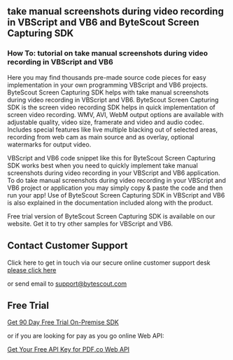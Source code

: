 ## take manual screenshots during video recording in VBScript and VB6 and ByteScout Screen Capturing SDK

### How To: tutorial on take manual screenshots during video recording in VBScript and VB6

Here you may find thousands pre-made source code pieces for easy implementation in your own programming VBScript and VB6 projects. ByteScout Screen Capturing SDK helps with take manual screenshots during video recording in VBScript and VB6. ByteScout Screen Capturing SDK is the screen video recording SDK helps in quick implementation of screen video recording. WMV, AVI, WebM output options are available with adjustable quality, video size, framerate and video and audio codec. Includes special features like live multiple blacking out of selected areas, recording from web cam as main source and as overlay, optional watermarks for output video.

VBScript and VB6 code snippet like this for ByteScout Screen Capturing SDK works best when you need to quickly implement take manual screenshots during video recording in your VBScript and VB6 application. To do take manual screenshots during video recording in your VBScript and VB6 project or application you may simply copy & paste the code and then run your app! Use of ByteScout Screen Capturing SDK in VBScript and VB6 is also explained in the documentation included along with the product.

Free trial version of ByteScout Screen Capturing SDK is available on our website. Get it to try other samples for VBScript and VB6.

## Contact Customer Support

Click here to get in touch via our secure online customer support desk [please click here](https://bytescout.zendesk.com/hc/en-us/requests/new?subject=ByteScout%20Screen%20Capturing%20SDK%20Question)

or send email to [support@bytescout.com](mailto:support@bytescout.com?subject=ByteScout%20Screen%20Capturing%20SDK%20Question) 

## Free Trial

[Get 90 Day Free Trial On-Premise SDK](https://bytescout.com/download/web-installer?utm_source=github-readme)

or if you are looking for pay as you go online Web API:

[Get Your Free API Key for PDF.co Web API](https://pdf.co/documentation/api?utm_source=github-readme)